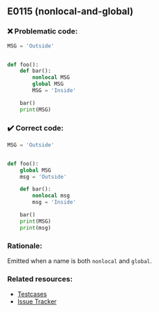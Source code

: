 ## E0115 (nonlocal-and-global)

### :x: Problematic code:

```python
MSG = 'Outside'


def foo():
    def bar():
        nonlocal MSG
        global MSG
        MSG = 'Inside'

    bar()
    print(MSG)
```

### :heavy_check_mark: Correct code:

```python
MSG = 'Outside'


def foo():
    global MSG
    msg = 'Outside'

    def bar():
        nonlocal msg
        msg = 'Inside'

    bar()
    print(MSG)
    print(msg)
```

### Rationale:

Emitted when a name is both `nonlocal` and `global`.

### Related resources:

- [Testcases](https://github.com/PyCQA/pylint/blob/master/tests/functional/n/nonlocal_and_global.py)
- [Issue Tracker](https://github.com/PyCQA/pylint/issues?q=is%3Aissue+%22nonlocal-and-global%22+OR+%22E0115%22)

